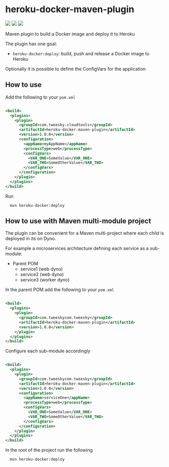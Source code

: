 # heroku-docker-maven-plugin

[![](https://badgen.net/github/license/gcatanese/heroku-docker-maven-plugin)](LICENSE)
[![](https://badgen.net/maven/v/maven-central/com.tweesky.cloudtools/heroku-docker-maven-plugin)](https://search.maven.org/artifact/com.perosa/heroku-docker-maven-plugin)
[![](https://badgen.net/circleci/github/gcatanese/heroku-docker-maven-plugin/main)](https://circleci.com/gh/gcatanese/heroku-docker-maven-plugin/tree/main)

Maven plugin to build a Docker image and deploy it to Heroku

The plugin has one goal:

- `heroku-docker:deploy`: build, push and release a Docker image to Heroku

Optionally it is possible to define the ConfigVars for the application

## How to use

Add the following to your `pom.xml`

```xml

<build>
  <plugins>
    <plugin>
      <groupId>com.tweesky.cloudtools</groupId>
      <artifactId>heroku-docker-maven-plugin</artifactId>
      <version>1.0.0</version>
      <configuration>
        <appName>myAppName</appName>
        <processType>web</processType>
        <configVars>
          <VAR_ONE>SomeValue</VAR_ONE>
          <VAR_TWO>SomeOtherValue</VAR_TWO>
        </configVars>
      </configuration>
    </plugin>
  </plugins>
</build>
```

Run 
```
  mvn heroku-docker:deploy
```

## How to use with Maven multi-module project

The plugin can be convenient for a Maven multi-project where each child is deployed in its on Dyno.

For example a microservices architecture defining each service as a sub-module:
- Parent POM
    - service1 (web dyno)
    - service2 (web dyno)
    - service3 (worker dyno)

In the parent POM add the following to your `pom.xml`

```xml

<build>
  <plugins>
    <plugin>
      <groupId>com.tweeskycom.tweesky</groupId>
      <artifactId>heroku-docker-maven-plugin</artifactId>
      <version>1.0.0</version>
    </plugin>
  </plugins>
</build>
```

Configure each sub-module accordingly

```xml

<build>
  <plugins>
    <plugin>
      <groupId>com.tweeskycom.tweesky</groupId>
      <artifactId>heroku-docker-maven-plugin</artifactId>
      <version>1.0.0</version>
      <configuration>
        <appName>serviceOne</appName>
        <processType>web</processType>
        <configVars>
          <VAR_ONE>SomeValue</VAR_ONE>
          <VAR_TWO>SomeOtherValue</VAR_TWO>
        </configVars>
      </configuration>
    </plugin>
  </plugins>
</build>

```

In the root of the project run the following
```
  mvn heroku-docker:deploy
```


